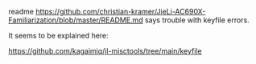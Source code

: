 readme https://github.com/christian-kramer/JieLi-AC690X-Familiarization/blob/master/README.md says trouble with keyfile errors.

It seems to be explained here:

https://github.com/kagaimiq/jl-misctools/tree/main/keyfile
